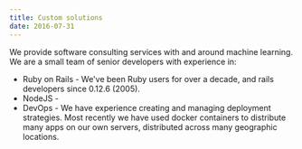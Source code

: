 ```yaml
---
title: Custom solutions
date: 2016-07-31
---
```


We provide software consulting services with and around machine learning.  We are a small team of senior developers with
experience in:

* Ruby on Rails - We've been Ruby users for over a decade, and rails developers since 0.12.6 (2005).
* NodeJS -
* DevOps - We have experience creating and managing deployment strategies.  Most recently we have used docker containers 
  to distribute many apps on our own servers, distributed across many geographic locations.

